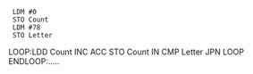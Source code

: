      LDM #0
     STO Count
     LDM #78
     STO Letter
LOOP:LDD Count
     INC ACC
     STO Count
     IN
     CMP Letter
     JPN LOOP
ENDLOOP:.....
